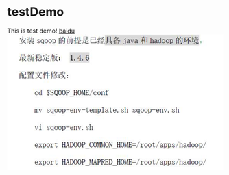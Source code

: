 # testDemo
This is test demo!
[baidu](https://www.baidu.com)
![jing](https://github.com/CJZhaoSimons/testDemo/blob/master/360%E6%88%AA%E5%9B%BE20180622104238064.jpg?raw=true)
